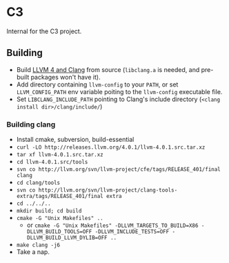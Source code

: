 # C3

Internal for the C3 project.

## Building

 * Build [LLVM 4 and Clang](http://releases.llvm.org/download.html) from source (`libclang.a` is needed, and pre-built packages won't have it).
 * Add directory containing `llvm-config` to your `PATH`, or set `LLVM_CONFIG_PATH` env variable poiting to the `llvm-config` executable file.
 * Set `LIBCLANG_INCLUDE_PATH` pointing to Clang's include directory (`<clang install dir>/clang/include/`)

### Building clang

 * Install cmake, subversion, build-essential
 * `curl -LO http://releases.llvm.org/4.0.1/llvm-4.0.1.src.tar.xz`
 * `tar xf llvm-4.0.1.src.tar.xz`
 * `cd llvm-4.0.1.src/tools`
 * `svn co http://llvm.org/svn/llvm-project/cfe/tags/RELEASE_401/final clang`
 * `cd clang/tools`
 * `svn co http://llvm.org/svn/llvm-project/clang-tools-extra/tags/RELEASE_401/final extra`
 * `cd ../../..`
 * `mkdir build; cd build`
 * `cmake -G "Unix Makefiles" ..`
   * or `cmake -G "Unix Makefiles" -DLLVM_TARGETS_TO_BUILD=X86 -DLLVM_BUILD_TOOLS=OFF -DLLVM_INCLUDE_TESTS=OFF -DLLVM_BUILD_LLVM_DYLIB=OFF ..`
 * `make clang -j6`
 * Take a nap.
